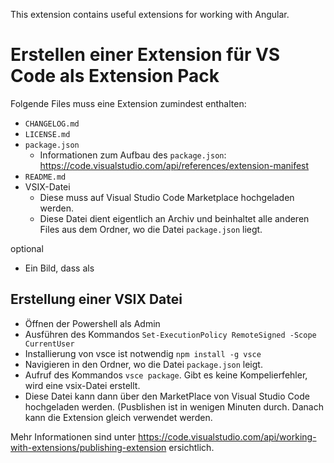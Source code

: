 This extension contains useful extensions for working with Angular.

# Erstellen einer Extension für VS Code als Extension Pack
Folgende Files muss eine Extension zumindest enthalten:
- `CHANGELOG.md`
- `LICENSE.md`
- `package.json`
  - Informationen zum Aufbau des `package.json`: https://code.visualstudio.com/api/references/extension-manifest
- `README.md`
- VSIX-Datei
  - Diese muss auf Visual Studio Code Marketplace hochgeladen werden.
  - Diese Datei dient eigentlich an Archiv und beinhaltet alle anderen Files aus dem Ordner, wo die Datei `package.json` liegt.

optional
- Ein Bild, dass als 

## Erstellung einer VSIX Datei
- Öffnen der Powershell als Admin
- Ausführen des Kommandos `Set-ExecutionPolicy RemoteSigned -Scope CurrentUser`
- Installierung von vsce ist notwendig `npm install -g vsce`
- Navigieren in den Ordner, wo die Datei `package.json` leigt.
- Aufruf des Kommandos `vsce package`. Gibt es keine Kompelierfehler, wird eine vsix-Datei erstellt.
-  Diese Datei kann dann über den MarketPlace von Visual Studio Code hochgeladen werden. (Pusblishen ist in wenigen Minuten durch. Danach kann die Extension gleich verwendet werden.

Mehr Informationen sind unter https://code.visualstudio.com/api/working-with-extensions/publishing-extension ersichtlich.
